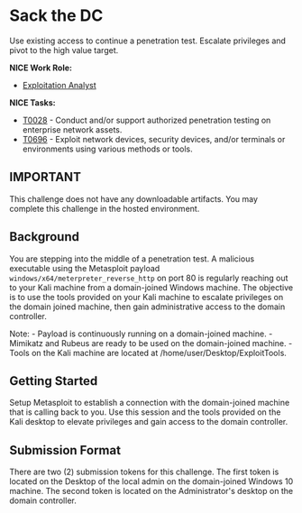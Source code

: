 # Sack the DC
  
Use existing access to continue a penetration test. Escalate privileges and pivot to the high value target.

  **NICE Work Role:**

  - [Exploitation Analyst](https://niccs.cisa.gov/workforce-development/nice-framework)


  **NICE Tasks:**

  - [T0028](https://niccs.cisa.gov/workforce-development/nice-framework) - Conduct and/or support authorized penetration testing on enterprise network assets.
  - [T0696](https://niccs.cisa.gov/workforce-development/nice-framework) - Exploit network devices, security devices, and/or terminals or environments using various methods or tools. 

  ## IMPORTANT
  This challenge does not have any downloadable artifacts. You may complete this challenge in the hosted environment.

  ## Background

  You are stepping into the middle of a penetration test. A malicious executable using the Metasploit payload `windows/x64/meterpreter_reverse_http` on port 80 is regularly reaching out to your Kali machine from a domain-joined Windows machine. The objective is to use the tools provided on your Kali machine to escalate privileges on the domain joined machine, then gain administrative access to the domain controller.


  Note: 
    - Payload is continuously running on a domain-joined machine.
    - Mimikatz and Rubeus are ready to be used on the domain-joined machine.
    - Tools on the Kali machine are located at /home/user/Desktop/ExploitTools.
    
  ## Getting Started 

  Setup Metasploit to establish a connection with the domain-joined machine that is calling back to you. Use this session and the tools provided on the Kali desktop to elevate privileges and gain access to the domain controller. 

  ## Submission Format

  There are two (2) submission tokens for this challenge. The first token is located on the Desktop of the local admin on the domain-joined Windows 10 machine. The second token is located on the Administrator's desktop on the domain controller. 
